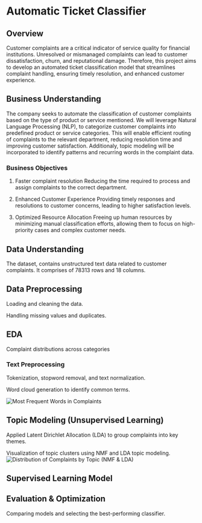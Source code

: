 # Automatic Ticket Classifier
## Overview
Customer complaints are a critical indicator of service quality for financial institutions. Unresolved or mismanaged complaints can lead to customer dissatisfaction, churn, and reputational damage. Therefore, this project aims to develop an automated ticket classification model that streamlines complaint handling, ensuring timely resolution, and enhanced customer experience.

## Business Understanding
The company seeks to automate the classification of customer complaints based on the type of product or service mentioned. We will leverage Natural Language Processing (NLP), to categorize customer complaints into predefined product or service categories. This will enable efficient routing of complaints to the relevant department, reducing resolution time and improving customer satisfaction.
Additionaly, topic modeling will be incorporated to identify patterns and recurring words in the complaint data.

### Business Objectives
1. Faster complaint resolution
Reducing the time required to process and assign complaints to the correct department.

2. Enhanced Customer Experience
Providing timely responses and resolutions to customer concerns, leading to higher satisfaction levels.

3. Optimized Resource Allocation
Freeing up human resources by minimizing manual classification efforts, allowing them to focus on high-priority cases and complex customer needs.

## Data Understanding
The dataset, contains unstructured text data related to customer complaints. It comprises of 78313 rows and 18 columns. 

## Data Preprocessing
Loading and cleaning the data.

Handling missing values and duplicates.

## EDA
Complaint distributions across categories


### Text Preprocessing
Tokenization, stopword removal, and text normalization.

Word cloud generation to identify common terms.

![Most Frequent Words in Complaints](/automatic-ticket-classifier/images/Most%20Frequent%20Words%20in%20Complaints.png)


## Topic Modeling (Unsupervised Learning)

Applied Latent Dirichlet Allocation (LDA) to group complaints into key themes.

Visualization of topic clusters using NMF and LDA topic modeling.
![Distribution of Complaints by Topic (NMF & LDA)](/automatic-ticket-classifier/images/Distribution%20of%20Complaints%20by%20Topic%20(NMF%20&%20LDA).png)

## Supervised Learning Model

## Evaluation & Optimization

Comparing models and selecting the best-performing classifier.